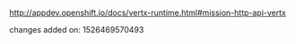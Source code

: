 http://appdev.openshift.io/docs/vertx-runtime.html#mission-http-api-vertx

 
 changes added on: 1526469570493